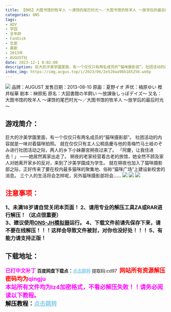 ```yaml
---
title: 【ONS】大图书馆的牧羊人 ～课馀的尾巴时光～／大图书馆的牧羊人 ～放学后的最后时光～
categories: ONS
tags:
- ADV
- 学园
- 全年龄
- FanDisk
- 恋爱
- 喜剧
- 2013年
- AUGUST社
date: 2023-12-1 8:02:00
description: 巨大的汐美学園里面，有一个仅仅只有两名成员的“猫咪摄影部”。社团活动的内容就是一味对着猫咪拍照。就在仅仅只有主人公桐島慶与他的青梅竹马土岐のぞみ进行社团活动之际，两人的乡下小妹藤宮朔夜过来了。「阿慶，让我住进去！」——她居然离家出走了。朔夜的老家经营着古老的旅馆，她全然不顾及家人对她离开家乡的反对，来到了汐美学園成为学生。就在朔夜也加入了猫咪摄影部之际，正好传来了要在校内最多猫咪的聚集地、俗称“猫咪广场”上建设新校舍的消息。三个人的生活将会怎样呢，另外猫咪摄影部将会……
index_img: https://img.acgus.top/i/2023/06/2e520aa98b185256.webp
---
```

![](https://img.acgus.top/i/2023/06/2e520aa98b185256.webp)
品牌：AUGUST
发售日期：2013-08-10
原画：夏野イオ
声优：楠原ゆい 樫井桜華
剧本：榊原拓
原名：大図書館の羊飼い ～放課後しっぽデイズ～
又名：大图书馆的牧羊人 ～课馀的尾巴时光～／大图书馆的牧羊人 ～放学后的最后时光～

## 游戏简介：
巨大的汐美学園里面，有一个仅仅只有两名成员的“猫咪摄影部”。
社团活动的内容就是一味对着猫咪拍照。
就在仅仅只有主人公桐島慶与他的青梅竹马土岐のぞみ进行社团活动之际，两人的乡下小妹藤宮朔夜过来了。
「阿慶，让我住进去！」
——她居然离家出走了。
朔夜的老家经营着古老的旅馆，她全然不顾及家人对她离开家乡的反对，来到了汐美学園成为学生。
就在朔夜也加入了猫咪摄影部之际，正好传来了要在校内最多猫咪的聚集地、俗称“猫咪广场”上建设新校舍的消息。
三个人的生活将会怎样呢，另外猫咪摄影部将会……
![](https://img.acgus.top/i/2023/06/6319ab0c7e185311.webp)
![](https://img.acgus.top/i/2023/06/fd34e1f97b185306.webp)
![](https://img.acgus.top/i/2023/06/e10f6eb373185301.webp)





## <font color=#FF0000 >注意事项：</font>
<font size=3><b>1、未满18岁请自觉关闭本页面！
2、请用专业的解压工具ZA或RAR进行解压！（这点很重要）           
3、建议使用[ONS-JH模拟器](https://wwi.lanzoui.com/imwAbsndlch)运行。
4、下载文件前请先保存下来，请不要在线解压！！！这样会导致文件被封，对你也没好处！！！
5、有能力请支持正版！</b></font>

## 下载地址：
<font color=#FF00FF size=3><b>已打中文补丁</b></font>
<b>百度网盘下载点：</b><a href="https://pan.baidu.com/s/1rA0lLXgCP8PlHy3l76roKw?pwd=cd97" style="color: #87CEEB;"><b>点击跳转</b></a> 提取码:cd97
<a style="padding: 0" href="https://post.qingju.org/AD/"><img style="max-width:100%" src="https://img.acgus.top/i/2024/07/478f689b8021d8d499ab43d21acf137a.gif" alt=""></a>
<b><font color=#FF0000 size=4>网站所有资源解压密码均为</b></font><b><font color=#FF00FF size=4>qingju</font><font color=#FF0000 ></font></b><br><b><font color=#FF00FF size=4>本站所有文件均为lz4加密格式，不看必解压失败！！请务必阅读以下教程。</b></font><br><b><font color=#000 size=4>解压教程：</b><a href="https://post.qingju.org/tutorial/000/" style="color: #87CEEB;"><b>点击跳转</b></a>
